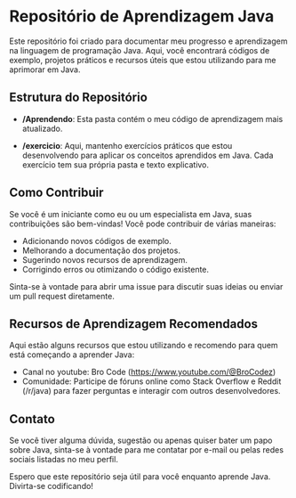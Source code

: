 # Repositório de Aprendizagem Java

Este repositório foi criado para documentar meu progresso e aprendizagem na linguagem de programação Java. Aqui, você encontrará códigos de exemplo, projetos práticos e recursos úteis que estou utilizando para me aprimorar em Java.

## Estrutura do Repositório

- **/Aprendendo**: Esta pasta contém o meu código de aprendizagem mais atualizado.
  
- **/exercicio**: Aqui, mantenho exercícios práticos que estou desenvolvendo para aplicar os conceitos aprendidos em Java. Cada exercício tem sua própria pasta e texto explicativo.


## Como Contribuir

Se você é um iniciante como eu ou um especialista em Java, suas contribuições são bem-vindas! Você pode contribuir de várias maneiras:

- Adicionando novos códigos de exemplo.
- Melhorando a documentação dos projetos.
- Sugerindo novos recursos de aprendizagem.
- Corrigindo erros ou otimizando o código existente.

Sinta-se à vontade para abrir uma issue para discutir suas ideias ou enviar um pull request diretamente.

## Recursos de Aprendizagem Recomendados

Aqui estão alguns recursos que estou utilizando e recomendo para quem está começando a aprender Java:

- Canal no youtube: Bro Code (https://www.youtube.com/@BroCodez)
- Comunidade: Participe de fóruns online como Stack Overflow e Reddit (/r/java) para fazer perguntas e interagir com outros desenvolvedores.

## Contato

Se você tiver alguma dúvida, sugestão ou apenas quiser bater um papo sobre Java, sinta-se à vontade para me contatar por e-mail ou pelas redes sociais listadas no meu perfil.

Espero que este repositório seja útil para você enquanto aprende Java. Divirta-se codificando!

